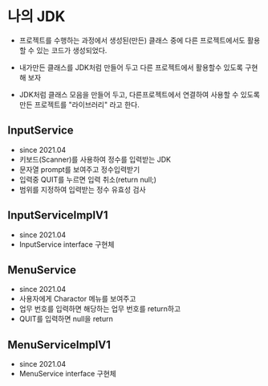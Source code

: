 # 나의 JDK
* 프로젝트를 수행하는 과정에서 생성된(만든) 클래스 중에 
다른 프로젝트에서도 활용할 수 있는 코드가 생성되었다.

* 내가만든 클래스를 JDK처럼 만들어 두고 다른 프로젝트에서
활용할수 있도록 구현해 보자

* JDK처럼 클래스 모음을 만들어 두고, 다른프로젝트에서 
연결하여 사용할 수 있도록 만든 프로젝트를 "라이브러리" 라고
한다.

## InputService
* since 2021.04
* 키보드(Scanner)를 사용하여 정수를 입력받는 JDK
* 문자열 prompt를 보여주고 정수입력받기
* 입력중 QUIT를 누르면 입력 취소(return null;)
* 범위를 지정하여 입력받는 정수 유효성 검사

## InputServiceImplV1
* since 2021.04
* InputService interface 구현체

## MenuService
* since 2021.04
* 사용자에게 Charactor 메뉴를 보여주고
* 업무 번호를 입력하면 해당하는 업무 번호를 return하고
* QUIT를 입력하면 null을 return

## MenuServiceImplV1
* since 2021.04
* MenuService interface 구현체